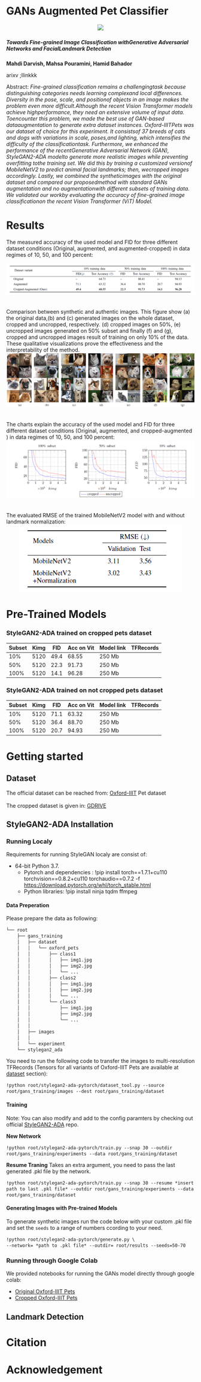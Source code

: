 # GANs Augmented Pet Classifier
<div style="text-align:center"><img src="Figures/training_sequence.gif" /></div>

##### Towards Fine-grained Image Classification withGenerative Adversarial Networks and FacialLandmark Detection
__Mahdi Darvish, Mahsa Pouramini, Hamid Bahador__

arixv ;llinkkk

Abstract: _Fine-grained   classification   remains   a   challengingtask  because  distinguishing  categories  needs  learning  complexand  local  differences.  Diversity  in  the  pose,  scale,  and  positionof  objects  in  an  image  makes  the  problem  even  more  difficult.Although  the  recent  Vision  Transformer  models  achieve  highperformance,  they  need  an  extensive  volume  of  input  data.  Toencounter this problem, we made the best use of GAN-based dataaugmentation  to  generate  extra  dataset  instances.  Oxford-IIITPets  was  our  dataset  of  choice  for  this  experiment.  It  consistsof  37  breeds  of  cats  and  dogs  with  variations  in  scale,  poses,and  lighting,  which  intensifies  the  difficulty  of  the  classificationtask.  Furthermore,  we  enhanced  the  performance  of  the  recentGenerative Adversarial Network (GAN), StyleGAN2-ADA modelto generate more realistic images while preventing overfitting tothe  training  set.  We  did  this  by  training  a  customized  versionof  MobileNetV2  to  predict  animal  facial  landmarks;  then,  wecropped  images  accordingly.  Lastly,  we  combined  the  syntheticimages  with  the  original  dataset  and  compared  our  proposedmethod with standard GANs augmentation and no augmentationwith  different  subsets  of  training  data.  We  validated  our  workby  evaluating  the  accuracy  of  fine-grained  image  classificationon the recent Vision Transformer (ViT) Model._

# Results

The measured accuracy of the used model and FID for three different dataset conditions (Original, augmented, and augmented-cropped) in data regimes of 10, 50, and 100 percent:

<div style="text-align:center"><img src="Figures/FID.PNG" /></div>
<br>
<br>
Comparison between synthetic and authentic images. This figure show (a) the original data,(b) and (c) generated images on
the whole dataset, cropped and uncropped, respectively. (d) cropped images on 50%, (e) uncropped images generated on 50%
subset and finally (f) and (g), cropped and uncropped images result of training on only 10% of the data. These qualitative
visualizations prove the effectiveness and the interpretability of the method.

<div style="text-align:center"><img src="Figures/result's pic.PNG" /></div>
<br>
<br>
The charts explain the accuracy of the used model and FID for three different dataset conditions (Original, augmented, and cropped-augmented ) in data regimes of 10, 50, and 100 percent:

<div style="text-align:center"><img src="Figures/charts.PNG" /></div>
<br>
<br>
The evaluated RMSE of the trained MobileNetV2 model with
and without landmark normalization:

<div style="text-align:center"><img src="Figures/RMSE.PNG" /></div>

# Pre-Trained Models


### StyleGAN2-ADA trained on cropped pets dataset 


| Subset | Kimg | FID  | Acc on Vit | Model link | TFRecords |
|--------|------|------|------------|------------|-----------|
| 10%    | 5120 | 49.4 | 68.55      | 250 Mb     |           |
| 50%    | 5120 | 22.3 | 91.73      | 250 Mb     |           |
| 100%   | 5120 | 14.1 | 96.28      | 250 Mb     |           |


### StyleGAN2-ADA trained on not cropped pets dataset 

| Subset | Kimg | FID  | Acc on Vit | Model link | TFRecords |
|--------|------|------|------------|------------|-----------|
| 10%    | 5120 | 71.1 | 63.32      | 250 Mb     |           |
| 50%    | 5120 | 36.4 | 88.70      | 250 Mb     |           |
| 100%   | 5120 | 20.7 | 94.93      | 250 Mb     |           |

# Getting started
## Dataset

The official dataset can be reached from:
[Oxford-IIIT](https://www.robots.ox.ac.uk/~vgg/data/pets/) Pet dataset
<br>
<br>
The cropped dataset is given in:
[GDRIVE](https://drive.google.com/drive/u/7/my-drive)

## StyleGAN2-ADA Installation
### Running Localy
Requirements for running StyleGAN localy are consist of:
- 64-bit Python 3.7.
    - Pytorch and dependencies : !pip install torch==1.7.1+cu110 torchvision==0.8.2+cu110 torchaudio==0.7.2 -f https://download.pytorch.org/whl/torch_stable.html
    - Python libraries: !pip install ninja tqdm ffmpeg

#### Data Preperation
Please prepare the data as following:

    └── root
        ├── gans_training
        │   ├── dataset
        │   │   └── oxford_pets
        │   │       ├── class1
        │   │       │   ├── img1.jpg
        │   │       │   ├── img2.jpg
        │   │       │   └── ...
        │   │       ├── class2
        │   │       │   ├── img1.jpg
        │   │       │   ├── img2.jpg
        │   │       │   └── ...
        │   │       └── class3
        │   │           ├── img1.jpg
        │   │           ├── img2.jpg
        │   │           └── ...
        │   │  
        │   ├── images
        │   │   
        │   └── experiment
        └── stylegan2_ada
        
You need to run the following code to transfer the images to multi-resolution TFRecords (Tensors for all variants of Oxford-IIIT Pets are available at [dataset](#dataset) section):

    !python root/stylegan2-ada-pytorch/dataset_tool.py --source root/gans_training/images --dest root/gans_training/dataset
#### Training
Note: You can also modify and add to the config paramters by checking out official [StyleGAN2-ADA](https://github.com/NVlabs/stylegan2-ada) repo.

__New Network__ 

    !python root/stylegan2-ada-pytorch/train.py --snap 30 --outdir root/gans_training/experiments --data root/gans_training/dataset

__Resume Traning__ Takes an extra argument, you need to pass the last generated .pkl file by the network.

    !python root/stylegan2-ada-pytorch/train.py --snap 30 --resume *insert path to last .pkl file* --outdir root/gans_training/experiments --data root/gans_training/dataset

#### Generating Images with Pre-trained Models

To generate synthetic images run the code below with your custom .pkl file and set the `seeds` to a range of numbers ccording to your need.

    !python root/stylegan2-ada-pytorch/generate.py \
    --network= *path to .pkl file* --outdir= root/results --seeds=50-70
    
 ### Running through Google Colab
 We provided notebooks for running the GANs model directly through google colab:
 
 - [Original Oxford-IIIT Pets](https://github.com/mahdi-darvish/GAN-augmented-pet-classifier/blob/main/Colab%20Notbooks/colab_gan_train.ipynb)
 - [Cropped Oxford-IIIT Pets]()
 
## Landmark Detection
# Citation

# Acknowledgement

